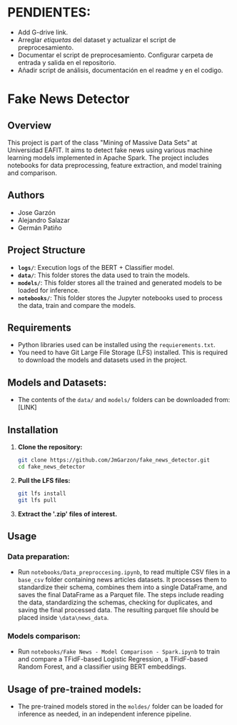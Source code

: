 # PENDIENTES: 
- Add G-drive link.
- Arreglar *etiquetas* del dataset y actualizar el script de preprocesamiento.
- Documentar el script de preprocesamiento. Configurar carpeta de entrada y salida en el repositorio.
- Añadir script de análisis, documentación en el readme y en el codigo.

# Fake News Detector

## Overview

This project is part of the class "Mining of Massive Data Sets" at Universidad EAFIT. It aims to detect fake news using various machine learning models implemented in Apache Spark. The project includes notebooks for data preprocessing, feature extraction, and model training and comparison.

## Authors

- Jose Garzón
- Alejandro Salazar
- Germán Patiño

## Project Structure

- **`logs/`**: Execution logs of the BERT + Classifier model.
- **`data/`**: This folder stores the data used to train the models.
- **`models/`**: This folder stores all the trained and generated models to be loaded for inference.
- **`notebooks/`**: This folder stores the Jupyter notebooks used to process the data, train and compare the models.

## Requirements
- Python libraries used can be installed using the `requierements.txt`.
- You need to have Git Large File Storage (LFS) installed. This is required to download the models and datasets used in the project.

## Models and Datasets:
* The contents of the `data/` and `models/` folders can be downloaded from: [LINK]

## Installation

1. **Clone the repository:**
   ```sh
   git clone https://github.com/JmGarzon/fake_news_detector.git
   cd fake_news_detector
   ```


2. **Pull the LFS files:**

    ```sh
    git lfs install
    git lfs pull
    ```
3. **Extract the '.zip' files of interest.**

## Usage

### Data preparation:
* Run `notebooks/Data_preproccesing.ipynb`, to read multiple CSV files in a `base_csv` folder containing news articles datasets. It processes them to standardize their schema, combines them into a single DataFrame, and saves the final DataFrame as a Parquet file. The steps include reading the data, standardizing the schemas, checking for duplicates, and saving the final processed data. The resulting parquet file should be placed inside `\data\news_data`.

### Models comparison:
*  Run `notebooks/Fake News - Model Comparison - Spark.ipynb` to train and compare a TFidF-based Logistic Regression,  a TFidF-based Random Forest, and a classifier using BERT embeddings.

## Usage of pre-trained models:
 * The pre-trained models stored in the `moldes/` folder can be loaded for inference as needed, in an independent inference pipeline.